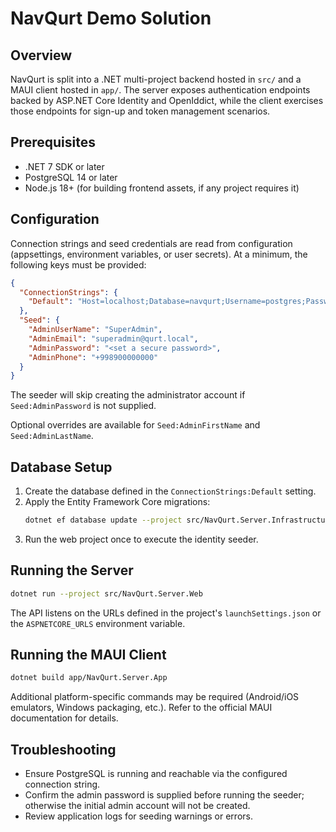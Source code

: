 # NavQurt Demo Solution

## Overview
NavQurt is split into a .NET multi-project backend hosted in `src/` and a MAUI client hosted in `app/`. The server exposes authentication endpoints backed by ASP.NET Core Identity and OpenIddict, while the client exercises those endpoints for sign-up and token management scenarios.

## Prerequisites
- .NET 7 SDK or later
- PostgreSQL 14 or later
- Node.js 18+ (for building frontend assets, if any project requires it)

## Configuration
Connection strings and seed credentials are read from configuration (appsettings, environment variables, or user secrets). At a minimum, the following keys must be provided:

```json
{
  "ConnectionStrings": {
    "Default": "Host=localhost;Database=navqurt;Username=postgres;Password=postgres"
  },
  "Seed": {
    "AdminUserName": "SuperAdmin",
    "AdminEmail": "superadmin@qurt.local",
    "AdminPassword": "<set a secure password>",
    "AdminPhone": "+998900000000"
  }
}
```

The seeder will skip creating the administrator account if `Seed:AdminPassword` is not supplied.

Optional overrides are available for `Seed:AdminFirstName` and `Seed:AdminLastName`.

## Database Setup
1. Create the database defined in the `ConnectionStrings:Default` setting.
2. Apply the Entity Framework Core migrations:
   ```bash
   dotnet ef database update --project src/NavQurt.Server.Infrastructure --startup-project src/NavQurt.Server.Web
   ```
3. Run the web project once to execute the identity seeder.

## Running the Server
```bash
dotnet run --project src/NavQurt.Server.Web
```
The API listens on the URLs defined in the project's `launchSettings.json` or the `ASPNETCORE_URLS` environment variable.

## Running the MAUI Client
```bash
dotnet build app/NavQurt.Server.App
```
Additional platform-specific commands may be required (Android/iOS emulators, Windows packaging, etc.). Refer to the official MAUI documentation for details.

## Troubleshooting
- Ensure PostgreSQL is running and reachable via the configured connection string.
- Confirm the admin password is supplied before running the seeder; otherwise the initial admin account will not be created.
- Review application logs for seeding warnings or errors.
